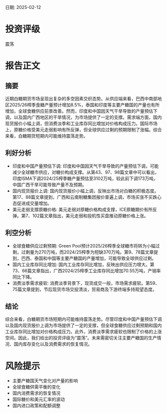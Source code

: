 
日期: 2025-02-12

# 投资评级

震荡

# 报告正文

## 摘要

近期白糖期货市场呈现出复杂的多空因素交织态势。从供应端来看，巴西中南部地区2025/26榨季食糖产量预计增加8.5%，泰国和印度等主要产糖国的产量也有所增加，全球食糖供应前景改善。然而，印度和中国因天气干旱导致的产量预估下调，以及国内广西地区的干旱情况，为市场提供了一定的支撑。需求端方面，国内现货报价小幅上调，但消费淡季和工业库存同比增加对价格构成压力。国际市场上，原糖价格受美元走弱影响有所反弹，但全球供应过剩的预期限制了涨幅。综合来看，白糖期货短期内可能维持震荡走势。

## 利好分析

* 印度和中国产量预估下调: 印度和中国因天气干旱导致的产量预估下调，可能减少全球糖市供应，对糖价构成支撑。从第43、97、98篇文章中可以看出，印度ISMA下调2024/25榨季糖产量预估至3102万吨，较此前下调173万吨，中国广西干旱可能导致产量不及预期。
* 国内现货报价上调: 国内现货报价小幅上调，反映出市场对白糖的积极态度。第17、88篇文章提到，广西和云南制糖集团报价普遍上调，市场买涨不买跌心态促进成交量增加。
* 美元走弱支撑原糖价格: 美元走弱对原糖价格构成支撑，ICE原糖期价有所反弹。第7、102篇文章指出，美元走弱和投机性买盘推动原糖价格上涨。

## 利空分析

* 全球食糖供应过剩预期: Green Pool预计2025/26榨季全球糖市将转为小幅过剩，过剩量为270万吨，而2024/25榨季为短缺370万吨。第9、78篇文章提到，巴西、泰国和中国等主要产糖国的产量增加，可能导致全球供应过剩。
* 国内工业库存同比增加: 国内工业库存同比增加，反映出供应压力增大。第73、66篇文章指出，广西2024/25榨季工业库存同比增加70.55万吨，产销率同比下降。
* 消费淡季需求疲软: 消费淡季背景下，现货成交一般，市场需求疲软。第59、75篇文章提到，节后现货市场交投清淡，贸易商及下游终端多持观望态度。

## 结论

综合来看，白糖期货市场短期内可能维持震荡走势。尽管印度和中国产量预估下调以及国内现货报价上调为市场提供了一定的支撑，但全球食糖供应过剩预期和国内工业库存同比增加对价格构成压力。此外，消费淡季需求疲软也限制了价格的上涨空间。因此，我们给出的投资评级为“震荡”。未来需密切关注主要产糖国的生产情况、国内库存变化以及消费需求的恢复情况。

# 风险提示

* 主要产糖国天气变化对产量的影响
* 全球食糖供需平衡的变化
* 国内消费需求的恢复情况
* 国际糖价和美元汇率的波动
* 国内进口政策和配额调整
